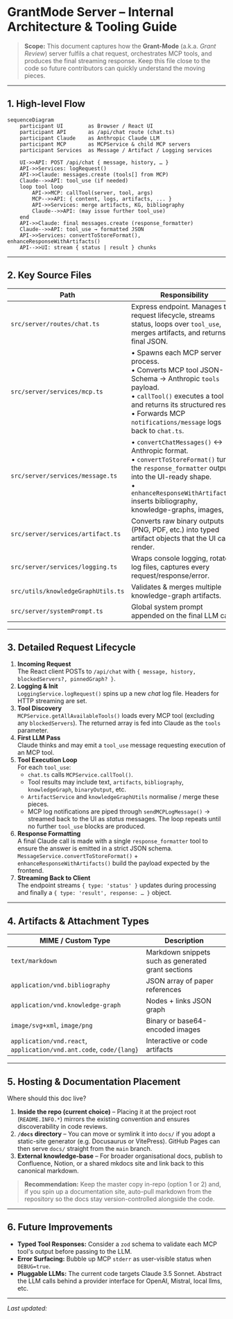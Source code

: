 # GrantMode Server – Internal Architecture & Tooling Guide

> **Scope:** This document captures how the **Grant-Mode** (a.k.a. *Grant Review*) server fulfils a chat request, orchestrates MCP tools, and produces the final streaming response.  Keep this file close to the code so future contributors can quickly understand the moving pieces.

---

## 1. High-level Flow

```mermaid
sequenceDiagram
    participant UI        as Browser / React UI
    participant API       as /api/chat route (chat.ts)
    participant Claude    as Anthropic Claude LLM
    participant MCP       as MCPService & child MCP servers
    participant Services  as Message / Artifact / Logging services

    UI->>API: POST /api/chat { message, history, … }
    API->>Services: logRequest()
    API->>Claude: messages.create (tools[] from MCP)
    Claude-->>API: tool_use (if needed)
    loop tool loop
        API->>MCP: callTool(server, tool, args)
        MCP-->>API: { content, logs, artifacts, ... }
        API->>Services: merge artifacts, KG, bibliography
        Claude-->>API: (may issue further tool_use)
    end
    API->>Claude: final messages.create (response_formatter)
    Claude-->>API: tool_use → formatted JSON
    API->>Services: convertToStoreFormat(), enhanceResponseWithArtifacts()
    API-->>UI: stream { status | result } chunks
```

---

## 2. Key Source Files

| Path | Responsibility |
|------|----------------|
| `src/server/routes/chat.ts` | Express endpoint. Manages the request lifecycle, streams status, loops over `tool_use`, merges artifacts, and returns final JSON. |
| `src/server/services/mcp.ts` | • Spawns each MCP server process.<br/>• Converts MCP tool JSON-Schema → Anthropic `tools` payload.<br/>• `callTool()` executes a tool and returns its structured result.<br/>• Forwards MCP `notifications/message` logs back to `chat.ts`. |
| `src/server/services/message.ts` | • `convertChatMessages()` ↔ Anthropic format.<br/>• `convertToStoreFormat()` turns the `response_formatter` output into the UI-ready shape.<br/>• `enhanceResponseWithArtifacts()` inserts bibliography, knowledge-graphs, images, etc. |
| `src/server/services/artifact.ts` | Converts raw binary outputs (PNG, PDF, etc.) into typed artifact objects that the UI can render. |
| `src/server/services/logging.ts` | Wraps console logging, rotates log files, captures every request/response/error. |
| `src/utils/knowledgeGraphUtils.ts` | Validates & merges multiple knowledge-graph artifacts. |
| `src/server/systemPrompt.ts` | Global system prompt appended on the final LLM call. |

---

## 3. Detailed Request Lifecycle

1. **Incoming Request**  
   The React client POSTs to `/api/chat` with `{ message, history, blockedServers?, pinnedGraph? }`.
2. **Logging & Init**  
   `LoggingService.logRequest()` spins up a new *chat* log file. Headers for HTTP streaming are set.
3. **Tool Discovery**  
   `MCPService.getAllAvailableTools()` loads every MCP tool (excluding any `blockedServers`). The returned array is fed into Claude as the `tools` parameter.
4. **First LLM Pass**  
   Claude thinks and may emit a `tool_use` message requesting execution of an MCP tool.
5. **Tool Execution Loop**  
   For each `tool_use`:
   - `chat.ts` calls `MCPService.callTool()`.
   - Tool results may include text, `artifacts`, `bibliography`, `knowledgeGraph`, `binaryOutput`, etc.
   - `ArtifactService` and `knowledgeGraphUtils` normalise / merge these pieces.
   - MCP log notifications are piped through `sendMCPLogMessage()` → streamed back to the UI as *status* messages.
   The loop repeats until no further `tool_use` blocks are produced.
6. **Response Formatting**  
   A final Claude call is made with a single `response_formatter` tool to ensure the answer is emitted in a strict JSON schema.  
   `MessageService.convertToStoreFormat()` + `enhanceResponseWithArtifacts()` build the payload expected by the frontend.
7. **Streaming Back to Client**  
   The endpoint streams `{ type: 'status' }` updates during processing and finally a `{ type: 'result', response: … }` object.

---

## 4. Artifacts & Attachment Types

| MIME / Custom Type | Description |
|--------------------|-------------|
| `text/markdown` | Markdown snippets such as generated grant sections |
| `application/vnd.bibliography` | JSON array of paper references |
| `application/vnd.knowledge-graph` | Nodes + links JSON graph |
| `image/svg+xml`, `image/png` | Binary or base64-encoded images |
| `application/vnd.react`, `application/vnd.ant.code`, `code/{lang}` | Interactive or code artifacts |

---

## 5. Hosting & Documentation Placement

Where should this doc live?

1. **Inside the repo (current choice)** – Placing it at the project root (`README.INFO.*`) mirrors the existing convention and ensures discoverability in code reviews.
2. **`/docs` directory** – You can move or symlink it into `docs/` if you adopt a static-site generator (e.g. Docusaurus or VitePress).  GitHub Pages can then serve `docs/` straight from the `main` branch.
3. **External knowledge-base** – For broader organisational docs, publish to Confluence, Notion, or a shared mkdocs site and link back to this canonical markdown.

> **Recommendation:** Keep the master copy in-repo (option 1 or 2) and, if you spin up a documentation site, auto-pull markdown from the repository so the docs stay version-controlled alongside the code.

---

## 6. Future Improvements

- **Typed Tool Responses:** Consider a `zod` schema to validate each MCP tool's output before passing to the LLM.
- **Error Surfacing:** Bubble up MCP `stderr` as user-visible status when `DEBUG=true`.
- **Pluggable LLMs:** The current code targets Claude 3.5 Sonnet.  Abstract the LLM calls behind a provider interface for OpenAI, Mistral, local llms, etc.

---

*Last updated: <!-- CURSOR_AUTOINJECT_DATE -->* 